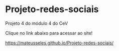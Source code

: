 # Projeto-redes-sociais
 Projeto 4 do módulo 4 do CeV

Clique no link abaixo para acessar ao site! 

https://mateusseles.github.io/Projeto-redes-sociais/
